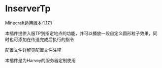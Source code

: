 # InserverTp

Minecraft适用版本:1.17.1

本插件提供入服TP到指定地点的功能，并可以播放一段自定义圆形粒子效果，同时也可添加在传送完成后执行的指令

配置文件详解见配置文件注释

本插件是为Harvey的服务器定制使用
